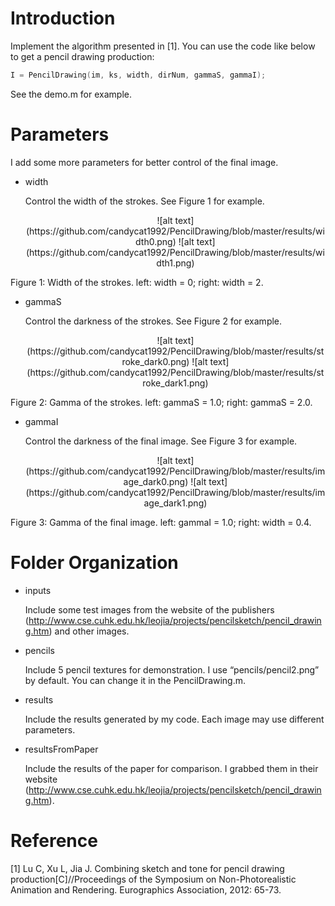 
# Introduction

Implement the algorithm presented in [1]. You can use the code like below to get a pencil drawing production:

```C++
I = PencilDrawing(im, ks, width, dirNum, gammaS, gammaI);
```

See the demo.m for example.

# Parameters

I add some more parameters for better control of the final image.

* width

	Control the width of the strokes. See Figure 1 for example.

	<center>![alt text](https://github.com/candycat1992/PencilDrawing/blob/master/results/width0.png) ![alt text](https://github.com/candycat1992/PencilDrawing/blob/master/results/width1.png)
Figure 1: Width of the strokes. left: width = 0; right: width = 2.</center>

* gammaS

	Control the darkness of the strokes. See Figure 2 for example.

	<center>![alt text](https://github.com/candycat1992/PencilDrawing/blob/master/results/stroke_dark0.png) ![alt text](https://github.com/candycat1992/PencilDrawing/blob/master/results/stroke_dark1.png)
Figure 2: Gamma of the strokes. left: gammaS = 1.0; right: gammaS = 2.0.</center>

* gammaI

	Control the darkness of the final image. See Figure 3 for example.

	<center>![alt text](https://github.com/candycat1992/PencilDrawing/blob/master/results/image_dark0.png) ![alt text](https://github.com/candycat1992/PencilDrawing/blob/master/results/image_dark1.png)
Figure 3: Gamma of the final image. left: gammaI = 1.0; right: width = 0.4.</center>

# Folder Organization

* inputs

	Include some test images from the website of the publishers (http://www.cse.cuhk.edu.hk/leojia/projects/pencilsketch/pencil_drawing.htm) and other images.

* pencils
	
	Include 5 pencil textures for demonstration. I use “pencils/pencil2.png” by default. You can change it in the PencilDrawing.m.

* results

	Include the results generated by my code. Each image may use different parameters.

* resultsFromPaper

	Include the results of the paper for comparison. I grabbed them in their website (http://www.cse.cuhk.edu.hk/leojia/projects/pencilsketch/pencil_drawing.htm).

# Reference

[1] Lu C, Xu L, Jia J. Combining sketch and tone for pencil drawing production[C]//Proceedings of the Symposium on Non-Photorealistic Animation and Rendering. Eurographics Association, 2012: 65-73.
